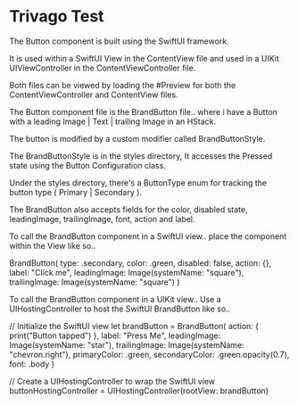# Trivago Test


The Button component is built using the SwiftUI framework.

It is used within a SwiftUI View in the ContentView file and used in a UIKit UIViewController in the ContentViewController file.

Both files can be viewed by loading the #Preview for both the ContentViewController and ContentView files.

The Button component file is the BrandButton file.. where i have a Button with a leading Image | Text | trailing Image in an HStack.

The button is modified by a custom modifier called BrandButtonStyle.

The BrandButtonStyle is in the styles directory, It accesses the Pressed state using the Button Configuration class.

Under the styles directory, there's a ButtonType enum for tracking the button type ( Primary | Secondary ).

The BrandButton also accepts fields for the color, disabled state, leadingImage, trailingImage, font, action and label.

To call the BrandButton component in a SwiftUI view.. 
place the component within the View like so..

BrandButton(
    type: .secondary,
    color: .green,
    disabled: false,
    action: {},
    label: "Click me",
    leadingImage: Image(systemName: "square"),
    trailingImage: Image(systemName: "square")
)
        
        
To call the BrandButton component in a UIKit view..
Use a UIHostingController to host the SwiftUI BrandButton like so..

// Initialize the SwiftUI view
let brandButton = BrandButton(
    action: { print("Button tapped") },
    label: "Press Me",
    leadingImage: Image(systemName: "star"),
    trailingImage: Image(systemName: "chevron.right"),
    primaryColor: .green,
    secondaryColor: .green.opacity(0.7),
    font: .body
)

// Create a UIHostingController to wrap the SwiftUI view
buttonHostingController = UIHostingController(rootView: brandButton)
